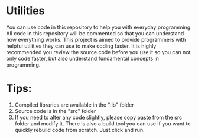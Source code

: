 # Utilities

You can use code in this repository to help you with everyday programming.
All code in this repository will be commented so that you can understand how everything works.
This project is aimed to provide programmers with helpful utilities they can use to make coding faster.
It is highly recommended you review the source code before you use it so you can not only code faster,
but also understand fundamental concepts in programming.

# Tips:
1. Compiled libraries are available in the "lib" folder
2. Source code is in the "src" folder
3. If you need to alter any code slightly, please copy paste from the src folder and modify it.
   There is also a build tool you can use if you want to quickly rebuild code from scratch. Just click and run.
